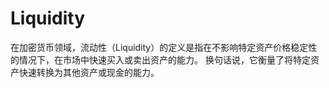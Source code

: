 # Liquidity

在加密货币领域，流动性（Liquidity）的定义是指在不影响特定资产价格稳定性的情况下，在市场中快速买入或卖出资产的能力。
换句话说，它衡量了将特定资产快速转换为其他资产或现金的能力。

